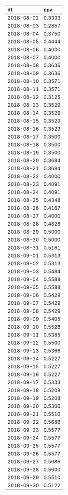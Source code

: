 | dt | ppa |
| :--- | :--- |
| 2018-08-02 | 0.3333 |
| 2018-08-03 | 0.2857 |
| 2018-08-04 | 0.3750 |
| 2018-08-05 | 0.4444 |
| 2018-08-06 | 0.4000 |
| 2018-08-07 | 0.4000 |
| 2018-08-08 | 0.3636 |
| 2018-08-09 | 0.3636 |
| 2018-08-10 | 0.3571 |
| 2018-08-11 | 0.3571 |
| 2018-08-12 | 0.3125 |
| 2018-08-13 | 0.3529 |
| 2018-08-14 | 0.3529 |
| 2018-08-15 | 0.3529 |
| 2018-08-16 | 0.3529 |
| 2018-08-17 | 0.3500 |
| 2018-08-18 | 0.3500 |
| 2018-08-19 | 0.3500 |
| 2018-08-20 | 0.3684 |
| 2018-08-21 | 0.3684 |
| 2018-08-22 | 0.4000 |
| 2018-08-23 | 0.4091 |
| 2018-08-24 | 0.4091 |
| 2018-08-25 | 0.4348 |
| 2018-08-26 | 0.4167 |
| 2018-08-27 | 0.4000 |
| 2018-08-28 | 0.4828 |
| 2018-08-29 | 0.5000 |
| 2018-08-30 | 0.5000 |
| 2018-08-31 | 0.5161 |
| 2018-09-01 | 0.5313 |
| 2018-09-02 | 0.5313 |
| 2018-09-03 | 0.5484 |
| 2018-09-04 | 0.5588 |
| 2018-09-05 | 0.5588 |
| 2018-09-06 | 0.5429 |
| 2018-09-07 | 0.5429 |
| 2018-09-08 | 0.5429 |
| 2018-09-09 | 0.5405 |
| 2018-09-10 | 0.5526 |
| 2018-09-11 | 0.5385 |
| 2018-09-12 | 0.5500 |
| 2018-09-13 | 0.5366 |
| 2018-09-14 | 0.5227 |
| 2018-09-15 | 0.5227 |
| 2018-09-16 | 0.5227 |
| 2018-09-17 | 0.5333 |
| 2018-09-18 | 0.5208 |
| 2018-09-19 | 0.5208 |
| 2018-09-20 | 0.5306 |
| 2018-09-21 | 0.5510 |
| 2018-09-22 | 0.5686 |
| 2018-09-23 | 0.5577 |
| 2018-09-24 | 0.5577 |
| 2018-09-25 | 0.5577 |
| 2018-09-26 | 0.5577 |
| 2018-09-27 | 0.5686 |
| 2018-09-28 | 0.5600 |
| 2018-09-29 | 0.5510 |
| 2018-09-30 | 0.5122 |
